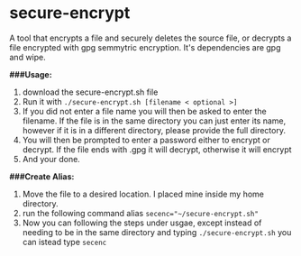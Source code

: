 # secure-encrypt
A tool that encrypts a file and securely deletes the source file, or decrypts a file encrypted with gpg semmytric encryption. It's dependencies are gpg and wipe.

**###Usage:**
1. download the secure-encrypt.sh file
2. Run it with `./secure-encrypt.sh [filename < optional >]`
3. If you did not enter a file name you will then be asked to enter the filename. If the file is in the same directory you can just enter its name, however if it is in a different directory, please provide the full directory.
4. You will then be prompted to enter a password either to encrypt or decrypt. If the file ends with .gpg it will decrypt, otherwise it will encrypt
5. And your done.

**###Create Alias:**
1. Move the file to a desired location. I placed mine inside my home directory.
2. run the following command alias `secenc="~/secure-encrypt.sh"`
3. Now you can following the steps under usgae, except instead of needing to be in the same directory and typing `./secure-encrypt.sh` you can istead type `secenc`
